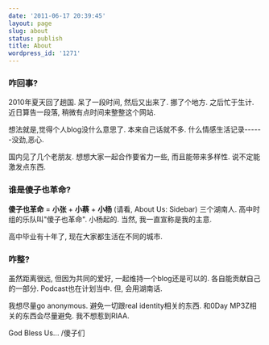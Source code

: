 ```yaml
---
date: '2011-06-17 20:39:45'
layout: page
slug: about
status: publish
title: About
wordpress_id: '1271'
---
```


### 咋回事?


2010年夏天回了趟国. 呆了一段时间, 然后又出来了. 挪了个地方.
之后忙于生计. 近日算告一段落, 稍微有点时间来整整这个网站.

想法就是,觉得个人blog没什么意思了. 本来自己话就不多. 什么情感生活记录------没劲,恶心.

国内见了几个老朋友. 想想大家一起合作要省力一些, 而且能带来多样性. 说不定能激发点东西.



### 谁是傻子也革命?


**傻子也革命** = **小张** + **小蔡** + **小杨**
(请看, About Us: Sidebar)
三个湖南人. 高中时组的乐队叫"傻子也革命". 小杨起的. 当然, 我一直宣称是我的主意.

高中毕业有十年了, 现在大家都生活在不同的城市.



### 咋整?


虽然距离很远, 但因为共同的爱好, 一起维持一个blog还是可以的. 各自能贡献自己的一部分.
Podcast也在计划当中. 但, 会用湖南话.

我想尽量go anonymous. 避免一切跟real identity相关的东西. 和0Day MP3Z相关的东西会尽量避免. 我不想惹到RIAA.

God Bless Us...
/傻子们

